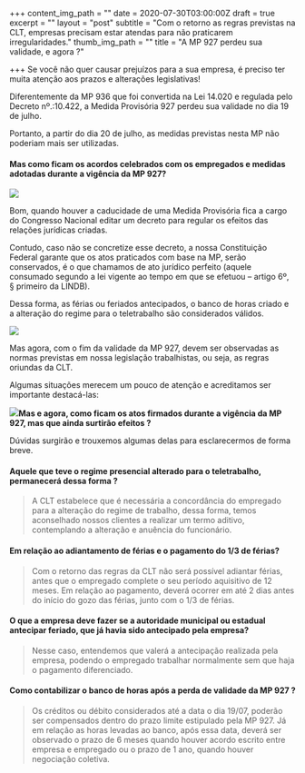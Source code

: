 +++
content_img_path = ""
date = 2020-07-30T03:00:00Z
draft = true
excerpt = ""
layout = "post"
subtitle = "Com o retorno as regras previstas na CLT, empresas precisam estar atendas para não praticarem irregularidades."
thumb_img_path = ""
title = "A MP 927 perdeu sua validade, e agora ?"

+++
Se você não quer causar prejuízos para a sua empresa, é preciso ter muita atenção aos prazos e alterações legislativas!

Diferentemente da MP 936 que foi convertida na Lei 14.020 e regulada pelo Decreto nº.:10.422, a Medida Provisória 927 perdeu sua validade no dia 19 de julho.

Portanto, a partir do dia 20 de julho, as medidas previstas nesta MP não poderiam mais ser utilizadas.

#### Mas como ficam os acordos celebrados com os empregados e medidas adotadas durante a vigência da MP 927?

![](/images/aliviando-o-estresse-no-local-de-trabalho_1098-16755.jpg)

Bom, quando houver a caducidade de uma Medida Provisória fica a cargo do Congresso Nacional editar um decreto para regular os efeitos das relações jurídicas criadas.

Contudo, caso não se concretize esse decreto, a nossa Constituição Federal garante que os atos praticados com base na MP, serão conservados, é o que chamamos de ato jurídico perfeito (aquele consumado segundo a lei vigente ao tempo em que se efetuou – artigo 6º, § primeiro da LINDB).

Dessa forma, as férias ou feriados antecipados, o banco de horas criado e a alteração do regime para o teletrabalho são considerados válidos.

![](/images/competente-equipe-com-polegares-acima_1098-3020.jpg)

Mas agora, com o fim da validade da MP 927, devem ser observadas as normas previstas em nossa legislação trabalhistas, ou seja, as regras oriundas da CLT.

Algumas situações merecem um pouco de atenção e acreditamos ser importante destacá-las:

![](/images/imagem.jpg)**Mas e agora, como ficam os atos firmados durante a vigência da MP 927, mas que ainda surtirão efeitos ?** 

Dúvidas surgirão e trouxemos algumas delas para esclarecermos de forma breve.

#### Aquele que teve o regime presencial alterado para o teletrabalho, permanecerá dessa forma ?

> A CLT estabelece que é necessária a concordância do empregado para a alteração do regime de trabalho, dessa forma, temos aconselhado nossos clientes a realizar um termo aditivo, contemplando a alteração e anuência do funcionário.

#### Em relação ao adiantamento de férias e o pagamento do 1/3 de férias?

> Com o retorno das regras da CLT não será possível adiantar férias, antes que o empregado complete o seu período aquisitivo de 12 meses. Em relação ao pagamento, deverá ocorrer em até 2 dias antes do início do gozo das férias, junto com o 1/3 de férias. 

#### O que a empresa deve fazer se a autoridade municipal ou estadual antecipar feriado, que já havia sido antecipado pela empresa?

> Nesse caso, entendemos que valerá a antecipação realizada pela empresa, podendo o empregado trabalhar normalmente sem que haja o pagamento diferenciado.

#### Como contabilizar o banco de horas após a perda de validade da MP 927 ?

> Os créditos ou débito considerados até a data o dia 19/07, poderão ser compensados dentro do prazo limite estipulado pela MP 927. Já em relação as horas levadas ao banco, após essa data, deverá ser observado o prazo de 6 meses quando houver acordo escrito entre empresa e empregado ou o prazo de 1 ano, quando houver negociação coletiva.